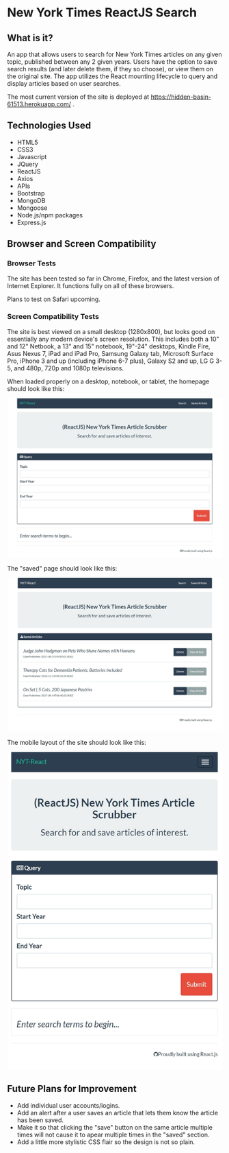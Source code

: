 # New York Times ReactJS Search

## What is it?

An app that allows users to search for New York Times articles on any given topic, published between any 2 given years. Users have the option to save search results (and later delete them, if they so choose), or view them on the original site. The app utilizes the React mounting lifecycle to query and display articles based on user searches. 

The most current version of the site is deployed at https://hidden-basin-61513.herokuapp.com/ .

## Technologies Used

* HTML5
* CSS3
* Javascript
* JQuery
* ReactJS
* Axios
* APIs
* Bootstrap
* MongoDB
* Mongoose
* Node.js/npm packages
* Express.js


## Browser and Screen Compatibility

### Browser Tests

The site has been tested so far in Chrome, Firefox, and the latest version of Internet Explorer.
It functions fully on all of these browsers.

Plans to test on Safari upcoming.

### Screen Compatibility Tests

The site is best viewed on a small desktop (1280x800), but looks good on essentially any modern device's screen resolution. This includes both a 10" and 12" Netbook, a 13" and 15" notebook, 19"-24" desktops, Kindle Fire, Asus Nexus 7, iPad and iPad Pro, Samsung Galaxy tab, Microsoft Surface Pro, iPhone 3 and up (including iPhone 6-7 plus), Galaxy S2 and up, LG G 3-5, and 480p, 720p and 1080p televisions. 

When loaded properly on a desktop, notebook, or tablet, the homepage should look like this:

![Homepage](/public/assets/images/homepage.JPG)

The "saved" page should look like this:

![Saved Page](/public/assets/images/saved.JPG)

The mobile layout of the site should look like this:

![Mobile Page](/public/assets/images/mobile.JPG)

## Future Plans for Improvement
* Add individual user accounts/logins.
* Add an alert after a user saves an article that lets them know the article has been saved.
* Make it so that clicking the "save" button on the same article multiple times will not cause it to apear multiple times in the "saved" section.
* Add a little more stylistic CSS flair so the design is not so plain.
